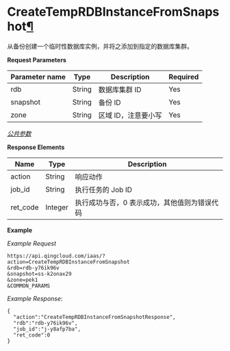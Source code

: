 ---
---

# CreateTempRDBInstanceFromSnapshot[¶](#createtemprdbinstancefromsnapshot "永久链接至标题")

从备份创建一个临时性数据库实例，并将之添加到指定的数据库集群。

**Request Parameters**

| Parameter name | Type | Description | Required |
| --- | --- | --- | --- |
| rdb | String | 数据库集群 ID | Yes |
| snapshot | String | 备份 ID | Yes |
| zone | String | 区域 ID，注意要小写 | Yes |

[_公共参数_](../../common/parameters.html#api-common-parameters)

**Response Elements**

| Name | Type | Description |
| --- | --- | --- |
| action | String | 响应动作 |
| job_id | String | 执行任务的 Job ID |
| ret_code | Integer | 执行成功与否，0 表示成功，其他值则为错误代码 |

**Example**

_Example Request_

```
https://api.qingcloud.com/iaas/?action=CreateTempRDBInstanceFromSnapshot
&rdb=rdb-y76ik96v
&snapshot=ss-k2onax29
&zone=pek1
&COMMON_PARAMS
```

_Example Response_:

```
{
  "action":"CreateTempRDBInstanceFromSnapshotResponse",
  "rdb":"rdb-y76ik96v",
  "job_id":"j-y8afp7ba",
  "ret_code":0
}
```
